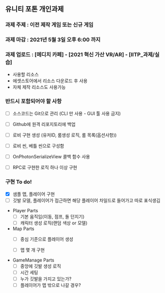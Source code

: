 ## 유니티 포톤 개인과제

### 과제 주제 : 이전 제작 게임 또는 신규 게임 
### 과제 마감 : 2021년 5월 3일 오후 6:00 까지
### 과제 업로드 : [메디치 카페] - [2021 혁신 가산 VR/AR] - [IITP_과제/실습]
- 사용할 리소스
- 에셋스토어에서 리소스 다운로드 후 사용
- 자체 제작 리소스도 사용가능


### 반드시 포함되어야 할 사항
- [ ] 소스코드는 Git으로 관리 (CLI 만 사용 - GUI 툴 사용 금지)
- [ ] Github에 원격 리포지토리에 백업
- [ ] 로비 구현 생성 (유저ID, 룸생성 로직, 룸 목록(옵션사항))
- [ ] 로비 씬, 베틀 씬으로 구성함
- [ ] OnPhotonSerializeView 콜백 함수 사용
- [ ] RPC로 구현한 로직 하나 이상 구현


### 구현 To do!
    
- [x] 샘플 맵, 플레이어 구현
- [ ] 깃발 모델, 플레이어가 접근하면 해당 플레이어 차일드로 들어가고 따로 표식생김

- Player Parts
    - [ ] 기본 움직임(이동, 점프, 돌 던지기)
    - [ ] 캐릭터 생성 로직(랜덤 색상 or 모델)

- Map Parts
    - [ ] 중심 기준으로 플레이어 생성
    - [ ] 맵 몇 개 구현


- GameManage Parts
    - [ ] 중앙에 깃발 생성 로직
    - [ ] 시간 세팅
    - [ ] 누가 깃발을 가지고 있는가?
    - [ ] 플레이어가 맵 밖으로 나갈 경우? 